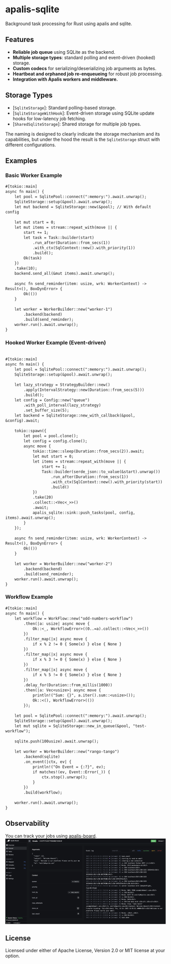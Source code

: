# apalis-sqlite

Background task processing for Rust using apalis and sqlite.

## Features

- **Reliable job queue** using SQLite as the backend.
- **Multiple storage types**: standard polling and event-driven (hooked) storage.
- **Custom codecs** for serializing/deserializing job arguments as bytes.
- **Heartbeat and orphaned job re-enqueueing** for robust job processing.
- **Integration with Apalis workers and middleware.**

## Storage Types

- [`SqliteStorage`]: Standard polling-based storage.
- [`SqliteStorageWithHook`]: Event-driven storage using SQLite update hooks for low-latency job fetching.
- [`SharedSqliteStorage`]: Shared storage for multiple job types.

The naming is designed to clearly indicate the storage mechanism and its capabilities, but under the hood the result is the `SqliteStorage` struct with different configurations.

## Examples

### Basic Worker Example

```rust,no_run
#[tokio::main]
async fn main() {
    let pool = SqlitePool::connect(":memory:").await.unwrap();
    SqliteStorage::setup(&pool).await.unwrap();
    let mut backend = SqliteStorage::new(&pool); // With default config

    let mut start = 0;
    let mut items = stream::repeat_with(move || {
        start += 1;
        let task = Task::builder(start)
            .run_after(Duration::from_secs(1))
            .with_ctx(SqlContext::new().with_priority(1))
            .build();
        Ok(task)
    })
    .take(10);
    backend.send_all(&mut items).await.unwrap();

    async fn send_reminder(item: usize, wrk: WorkerContext) -> Result<(), BoxDynError> {
        Ok(())
    }

    let worker = WorkerBuilder::new("worker-1")
        .backend(backend)
        .build(send_reminder);
    worker.run().await.unwrap();
}
```

### Hooked Worker Example (Event-driven)

```rust,no_run

#[tokio::main]
async fn main() {
    let pool = SqlitePool::connect(":memory:").await.unwrap();
    SqliteStorage::setup(&pool).await.unwrap();

    let lazy_strategy = StrategyBuilder::new()
        .apply(IntervalStrategy::new(Duration::from_secs(5)))
        .build();
    let config = Config::new("queue")
        .with_poll_interval(lazy_strategy)
        .set_buffer_size(5);
    let backend = SqliteStorage::new_with_callback(&pool, &config).await;

    tokio::spawn({
        let pool = pool.clone();
        let config = config.clone();
        async move {
            tokio::time::sleep(Duration::from_secs(2)).await;
            let mut start = 0;
            let items = stream::repeat_with(move || {
                start += 1;
                Task::builder(serde_json::to_value(&start).unwrap())
                    .run_after(Duration::from_secs(1))
                    .with_ctx(SqlContext::new().with_priority(start))
                    .build()
            })
            .take(20)
            .collect::<Vec<_>>()
            .await;
            apalis_sqlite::sink::push_tasks(pool, config, items).await.unwrap();
        }
    });

    async fn send_reminder(item: usize, wrk: WorkerContext) -> Result<(), BoxDynError> {
        Ok(())
    }

    let worker = WorkerBuilder::new("worker-2")
        .backend(backend)
        .build(send_reminder);
    worker.run().await.unwrap();
}
```

### Workflow Example

```rust,no_run
#[tokio::main]
async fn main() {
    let workflow = WorkFlow::new("odd-numbers-workflow")
        .then(|a: usize| async move {
            Ok::<_, WorkflowError>((0..=a).collect::<Vec<_>>())
        })
        .filter_map(|x| async move {
            if x % 2 != 0 { Some(x) } else { None }
        })
        .filter_map(|x| async move {
            if x % 3 != 0 { Some(x) } else { None }
        })
        .filter_map(|x| async move {
            if x % 5 != 0 { Some(x) } else { None }
        })
        .delay_for(Duration::from_millis(1000))
        .then(|a: Vec<usize>| async move {
            println!("Sum: {}", a.iter().sum::<usize>());
            Ok::<(), WorkflowError>(())
        });

    let pool = SqlitePool::connect(":memory:").await.unwrap();
    SqliteStorage::setup(&pool).await.unwrap();
    let mut sqlite = SqliteStorage::new_in_queue(&pool, "test-workflow");

    sqlite.push(100usize).await.unwrap();

    let worker = WorkerBuilder::new("rango-tango")
        .backend(sqlite)
        .on_event(|ctx, ev| {
            println!("On Event = {:?}", ev);
            if matches!(ev, Event::Error(_)) {
                ctx.stop().unwrap();
            }
        })
        .build(workflow);

    worker.run().await.unwrap();
}
```

## Observability

You can track your jobs using [apalis-board](https://github.com/apalis-dev/apalis-board).
![Task](https://github.com/apalis-dev/apalis-board/raw/master/screenshots/task.png)

## License

Licensed under either of Apache License, Version 2.0 or MIT license at your option.

